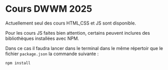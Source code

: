 # Cours DWWM 2025

Actuellement seul des cours HTML,CSS et JS sont disponible.

Pour les cours JS faites bien attention, certains peuvent inclures des bibliothèques installées avec NPM.

Dans ce cas il faudra lancer dans le terminal dans le même répertoir que le fichier `package.json` la commande suivante :

```shell
npm install
```
